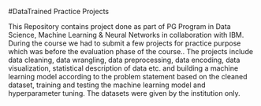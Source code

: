 #DataTrained Practice Projects

This Repository contains project done as part of PG Program in Data Science, Machine Learning & Neural Networks in collaboration with IBM. During the course we had to submit a few projects for practice purpose which was before the evaluation phase of the course.. The projects include data cleaning, data wrangling, data preprocessing, data encoding, data visualization, statistical description of data etc. and building a machine learning model according to the problem statement based on the cleaned dataset, training and testing the machine learning model and hyperparameter tuning. The datasets were given by the institution only.
